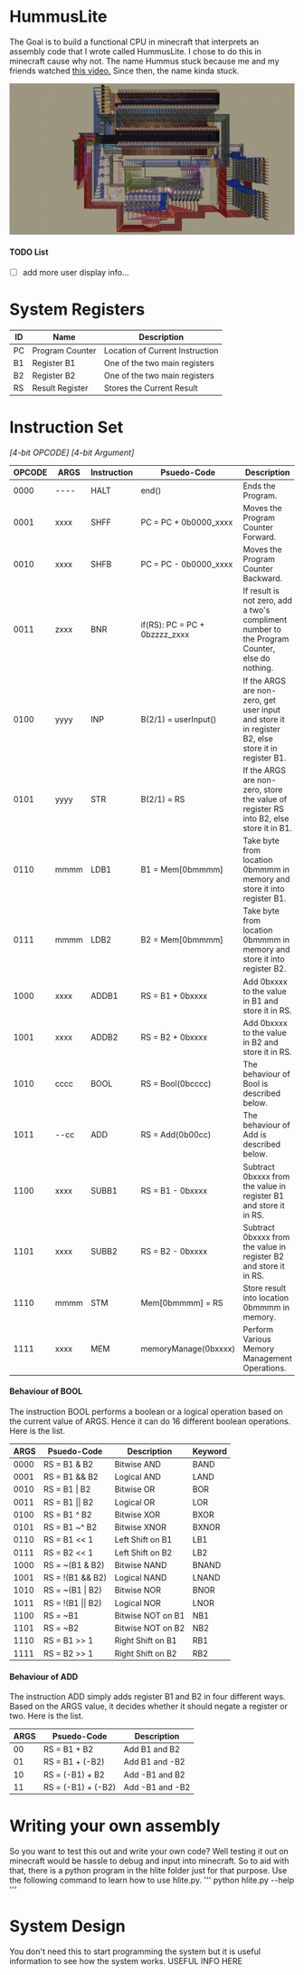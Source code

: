 # HummusLite

The Goal is to build a functional CPU in minecraft that interprets an assembly code that I wrote called HummusLite. I chose to do this in minecraft cause why not. The name Hummus stuck because me and my friends watched [this video.](https://www.youtube.com/watch?v=_QdPW8JrYzQ) Since then, the name kinda stuck.

![alt text](https://raw.githubusercontent.com/zAMLz/HummusLite/master/pictures/overview.png "Here is a picture lol")


#### TODO List
- [ ] add more user display info...

# System Registers
ID | Name | Description
---|------|----------------
PC | Program Counter | Location of Current Instruction
B1 | Register B1 | One of the two main registers
B2 | Register B2 | One of the two main registers
RS | Result Register | Stores the Current Result

# Instruction Set

_[4-bit OPCODE] [4-bit Argument]_

OPCODE | ARGS | Instruction | Psuedo-Code | Description
-------|------|-------------|-------------|------------
0000 | ---- | HALT | end() | Ends the Program.
0001 | xxxx | SHFF | PC = PC + 0b0000_xxxx | Moves the Program Counter Forward.
0010 | xxxx | SHFB | PC = PC - 0b0000_xxxx | Moves the Program Counter Backward.
0011 | zxxx | BNR |  if(RS): PC = PC + 0bzzzz_zxxx | If result is not zero, add a two's compliment number to the Program Counter, else do nothing.
0100 | yyyy | INP | B(2/1) = userInput() | If the ARGS are non-zero, get user input and store it in register B2, else store it in register B1.
0101 | yyyy | STR | B(2/1) = RS | If the ARGS are non-zero, store the value of register RS into B2, else store it in B1.
0110 | mmmm | LDB1 | B1 = Mem[0bmmmm] | Take byte from location 0bmmmm in memory and store it into register B1.
0111 | mmmm | LDB2 | B2 = Mem[0bmmmm] | Take byte from location 0bmmmm in memory and store it into register B2.
1000 | xxxx | ADDB1 | RS = B1 + 0bxxxx | Add 0bxxxx to the value in B1 and store it in RS.
1001 | xxxx | ADDB2 | RS = B2 + 0bxxxx | Add 0bxxxx to the value in B2 and store it in RS.
1010 | cccc | BOOL | RS = Bool(0bcccc) | The behaviour of Bool is described below.
1011 | --cc | ADD | RS = Add(0b00cc) | The behaviour of Add is described below.
1100 | xxxx | SUBB1 | RS = B1 - 0bxxxx | Subtract 0bxxxx from the value in register B1 and store it in RS.
1101 | xxxx | SUBB2 | RS = B2 - 0bxxxx | Subtract 0bxxxx from the value in register B2 and store it in RS.
1110 | mmmm | STM | Mem[0bmmmm] = RS | Store result into location 0bmmmm in memory.
1111 | xxxx | MEM | memoryManage(0bxxxx) | Perform Various Memory Management Operations.

#### Behaviour of BOOL
The instruction BOOL performs a boolean or a logical operation based on the current value of ARGS. Hence it can do 16 different boolean operations. Here is the list.

ARGS | Psuedo-Code | Description | Keyword
----------|-------------|------------|-------
0000 | RS = B1 & B2 | Bitwise AND | BAND
0001 | RS = B1 && B2 | Logical AND | LAND
0010 | RS = B1 \| B2 | Bitwise OR | BOR
0011 | RS = B1 \|\| B2 | Logical OR | LOR
0100 | RS = B1 ^ B2 | Bitwise XOR | BXOR
0101 | RS = B1 ~^ B2 | Bitwise XNOR | BXNOR
0110 | RS = B1 << 1 | Left Shift on B1 | LB1
0111 | RS = B2 << 1 | Left Shift on B2 | LB2
1000 | RS = ~(B1 & B2) | Bitwise NAND | BNAND
1001 | RS = !(B1 && B2) | Logical NAND |LNAND
1010 | RS = ~(B1 \| B2) | Bitwise NOR | BNOR
1011 | RS = !(B1 \|\| B2) | Logical NOR | LNOR
1100 | RS = ~B1 | Bitwise NOT on B1 | NB1
1101 | RS = ~B2 | Bitwise NOT on B2 | NB2
1110 | RS = B1 >> 1 | Right Shift on B1 | RB1
1111 | RS = B2 >> 1 | Right Shift on B2 | RB2

#### Behaviour of ADD
The instruction ADD simply adds register B1 and B2 in four different ways. Based on the ARGS value, it decides whether it should negate a register or two. Here is the list.

ARGS | Psuedo-Code | Description
-----|-------------|------------
00 | RS = B1 + B2 | Add B1 and B2
01 | RS = B1 + (-B2) | Add B1 and -B2
10 | RS = (-B1) + B2 | Add -B1 and B2
11 | RS = (-B1) + (-B2) | Add -B1 and -B2

# Writing your own assembly 
So you want to test this out and write your own code? Well testing it out on minecraft would be hassle to debug and input into minecraft. So to aid with that, there is a python program in the hlite folder just for that purpose. Use the following command to learn how to use hlite.py. 
'''
python hlite.py --help
'''

# System Design
You don't need this to start programming the system but it is useful information to see how the system works.
USEFUL INFO HERE
